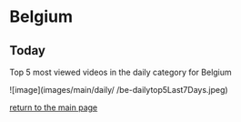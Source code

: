 # Belgium

## Today
Top 5 most viewed videos in the daily category for Belgium


![image](images/main/daily/
/be-dailytop5Last7Days.jpeg)

[return to the main page](/main)